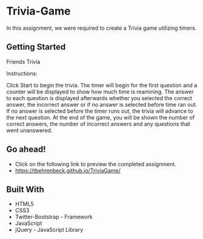 
# Trivia-Game

In this assignment, we were required to create a Trivia game utilizing timers.

## Getting Started

Friends Trivia

Instructions:

Click Start to begin the trivia. The timer will begin for the first question and a counter will be displayed to show how much time is reamining. The answer to each question is displayed afterwards whether you selected the correct answer, the incorrect answer or if no answer is selected before time ran out. If no answer is selected before the timer runs out, the trivia will advance to the next question. At the end of the game, you will be shown the number of correct answers, the number of incorrect answers and any questions that went unanswered.

## Go ahead! 
- Click on the following link to preview the completed assignment.
- https://tbehrenbeck.github.io/TriviaGame/

## Built With

- HTML5
- CSS3
- Twitter-Bootstrap - Framework
- JavaScript
- jQuery - JavaScript Library
